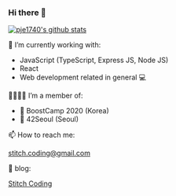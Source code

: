 ### Hi there 👋

[![pje1740's github stats](https://github-readme-stats.vercel.app/api?username=pje1740)](https://github.com/anuraghazra/github-readme-stats)

🌱 I’m currently working with:
- JavaScript (TypeScript, Express JS, Node JS)
- React
- Web development related in general 💻

👨‍👩‍👦‍👦 I’m a member of:
- 🤟 BoostCamp 2020 (Korea)
- 🤟 42Seoul (Seoul)

📫 How to reach me:

stitch.coding@gmail.com

📝 blog:

[Stitch Coding](https://stitchcoding.tistory.com/)
